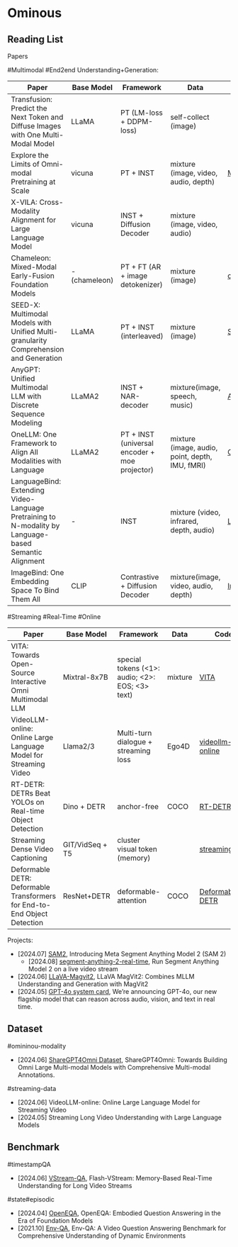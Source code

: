 # Ominous

## Reading List

Papers

#Multimodal #End2end Understanding+Generation:

| Paper                                                                                                 | Base Model    | Framework                                     | Data                                            | Code                                                       | Publication | Preprint                                        | Affiliation     |
| ----------------------------------------------------------------------------------------------------- | ------------- | --------------------------------------------- | ----------------------------------------------- | ---------------------------------------------------------- | ----------- | ----------------------------------------------- | --------------- |
| Transfusion: Predict the Next Token and Diffuse Images with One Multi-Modal Model                     | LLaMA         | PT (LM-loss + DDPM-loss)                      | self-collect (image)                            |                                                            |             | [2408.11039](https://www.arxiv.org/abs/2408.11039) | Meta            |
| Explore the Limits of Omni-modal Pretraining at Scale                                                 | vicuna        | PT + INST                                     | mixture (image, video, audio, depth)            | [MiCo](https://github.com/invictus717/MiCo)                   |             | [2406.09412](https://arxiv.org/pdf/2406.09412)     | Shanghai AI Lab |
| X-VILA: Cross-Modality Alignment for Large Language Model                                             | vicuna        | INST + Diffusion Decoder                      | mixture (image, video, audio)                   |                                                            |             | [2405.19335](https://arxiv.org/abs/2405.19335)     | NVIDIA          |
| Chameleon: Mixed-Modal Early-Fusion Foundation Models                                                 | - (chameleon) | PT + FT (AR + image detokenizer)              | mixture (image)                                 | [chameleon](https://github.com/facebookresearch/chameleon)    |             | [2405.09818](https://arxiv.org/abs/2405.09818)     | Meta            |
| SEED-X: Multimodal Models with Unified Multi-granularity Comprehension and Generation                 | LLaMA         | PT + INST (interleaved)                       | mixture (image)                                 | [SEED-X](https://github.com/AILab-CVC/SEED-X)                 |             | [2404.14396](https://arxiv.org/abs/2404.14396)     | Tencent         |
| AnyGPT: Unified Multimodal LLM with Discrete Sequence Modeling                                        | LLaMA2        | INST + NAR-decoder                            | mixture(image, speech, music)                   | [AnyGPT](https://github.com/OpenMOSS/AnyGPT)                  |             | [2402.12226](https://arxiv.org/abs/2402.12226)     | FDU             |
| OneLLM: One Framework to Align All Modalities with Language                                           | LLaMA2        | PT + INST (universal encoder + moe projector) | mixture (image, audio, point, depth, IMU, fMRI) | [OneLLM](https://github.com/csuhan/OneLLM)                    | CVPR2024    | [2312.03700](https://arxiv.org/abs/2312.03700)     | Shanghai AI lab |
| LanguageBind: Extending Video-Language Pretraining to N-modality by Language-based Semantic Alignment | -             | INST                                          | mixture (video, infrared, depth, audio)         | [LanguageBind](https://github.com/PKU-YuanGroup/LanguageBind) | ICLR2024    | [2310.01852](https://arxiv.org/abs/2310.01852)     | PKU             |
| ImageBind: One Embedding Space To Bind Them All                                                       | CLIP          | Contrastive + Diffusion Decoder               | mixture(image, video, audio, depth)             | [ImageBind](https://github.com/facebookresearch/ImageBind)    |             | [2305.05665](https://arxiv.org/abs/2305.05665)     | Meta            |

#Streaming #Real-Time #Online

| Paper                                                                    | Base Model      | Framework                                       | Data    | Code                                                                                            | Publication | Preprint                                    | Affiliation |
| ------------------------------------------------------------------------ | --------------- | ----------------------------------------------- | ------- | ----------------------------------------------------------------------------------------------- | ----------- | ------------------------------------------- | ----------- |
| VITA: Towards Open-Source Interactive Omni Multimodal LLM                | Mixtral-8x7B    | special tokens (<1>: audio; <2>: EOS; <3> text) | mixture | [VITA](https://github.com/VITA-MLLM/VITA)                                                          |             | [2408.05211](https://arxiv.org/abs/2408.05211) | Tencent     |
| VideoLLM-online: Online Large Language Model for Streaming Video         | Llama2/3        | Multi-turn dialogue + streaming loss            | Ego4D   | [videollm-online](https://github.com/showlab/videollm-online)                                      |             | [2406.11816](https://arxiv.org/abs/2406.11816) | NUS         |
| RT-DETR: DETRs Beat YOLOs on Real-time Object Detection                  | Dino + DETR     | anchor-free                                     | COCO    | [RT-DETR](https://github.com/lyuwenyu/RT-DETR)                                                     |             | [2304.08069](https://arxiv.org/abs/2304.08069) | Baidu       |
| Streaming Dense Video Captioning                                         | GIT/VidSeq + T5 | cluster visual token (memory)                   |         | [streaming_dvc](https://github.com/google-research/scenic/tree/main/scenic/projects/streaming_dvc) | CVPR2024    | [2304.08069](https://arxiv.org/abs/2404.01297) | Google      |
| Deformable DETR: Deformable Transformers for End-to-End Object Detection | ResNet+DETR     | deformable-attention                            | COCO    | [Deformable-DETR](https://github.com/fundamentalvision/Deformable-DETR)                            | ICLR2021    | [2010.04159](https://arxiv.org/abs/2010.04159) | SenseTime   |

Projects:

- [2024.07] [SAM2](https://github.com/facebookresearch/segment-anything-2), Introducing Meta Segment Anything Model 2 (SAM 2)
  - [2024.08] [segment-anything-2-real-time](https://github.com/Gy920/segment-anything-2-real-time), Run Segment Anything Model 2 on a live video stream
- [2024.06] [LLaVA-Magvit2](https://github.com/lucasjinreal/LLaVA-Magvit2), LLaVA MagVit2: Combines MLLM Understanding and Generation with MagVit2
- [2024.05] [GPT-4o system card](https://openai.com/index/hello-gpt-4o/), We’re announcing GPT-4o, our new flagship model that can reason across audio, vision, and text in real time.

## Dataset

#omininou-modality
- [2024.06] [ShareGPT4Omni Dataset](https://sharegpt4omni.github.io/), ShareGPT4Omni: Towards Building Omni Large Multi-modal Models with Comprehensive Multi-modal Annotations.

#streaming-data
- [2024.06] VideoLLM-online: Online Large Language Model for Streaming Video
- [2024.05] Streaming Long Video Understanding with Large Language Models

## Benchmark

#timestampQA
- [2024.06] [VStream-QA](https://invinciblewyq.github.io/vstream-page/), Flash-VStream: Memory-Based Real-Time Understanding for Long Video Streams

#state#episodic
- [2024.04] [OpenEQA](https://open-eqa.github.io/), OpenEQA: Embodied Question Answering in the Era of Foundation Models
- [2021.10] [Env-QA](https://envqa.github.io/), Env-QA: A Video Question Answering Benchmark for Comprehensive Understanding of Dynamic Environments
